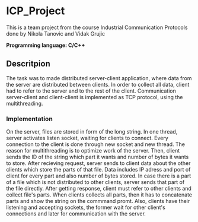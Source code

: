  # ICP_Project

This is a team project from the course Industrial Communication Protocols done by Nikola Tanovic and Vidak Grujic

**Programming language: C/C++**

## Descritpion

The task was to made distributed server-client application, where data from the server are distributed between clients. In order to collect all data, client had to refer to the server and to the rest of the client. 
Communication server-client and client-client is implemented as TCP protocol, using the multithreading. 

### Implementation

On the server, files are stored in form of the long string. In one thread, server activates listen socket, waiting for clients to connect. Every connection to the client is done through new socket and new thread. The reason for multithreading is to optimize work of the server. Then, client sends the ID of the string which part it wants and number of bytes it wants to store. After recieving request, server sends to client data about the other clients which store the parts of that file. Data includes IP adress and port of client for every part and also number of bytes stored. In case there is a part of a file which is not distributed to other clients, server sends that part of the file directly. After getting response, client must refer to other clients and collect file's parts. When clients collects all parts, then it has to concatenate parts and show the string on the commmand promt. Also, clients have their listening and accepting sockets, the former wait for other client's connections and later for communication with the server. 
